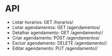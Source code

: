 # API

- Listar horarios: GET /horarios/
- Listar agendamentos: GET /agendamentos/
- Detalhar agendamento: GET /agendamento/<id>/
- Criar agendamento: POST /agendamentos/
- Excluir agendamento: DELETE /agendamento/<id>/
- Editar agendamento: PUT /agendamento/<id>/
